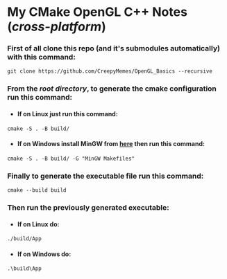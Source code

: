 # My CMake OpenGL C++ Notes (_cross-platform_)


### First of all clone this repo (and it's submodules automatically) with this command:
```
git clone https://github.com/CreepyMemes/OpenGL_Basics --recursive
```

### From the _root directory_, to generate the cmake configuration run this command:

- #### If on Linux just run this command:
```
cmake -S . -B build/
```

- #### If on Windows install MinGW from [here](https://www.msys2.org/) then run this command:
```
cmake -S . -B build/ -G "MinGW Makefiles"
```

### Finally to generate the executable file run this command:
    cmake --build build

### Then run the previously generated executable:

- #### If on Linux do:
```
./build/App
```

- #### If on Windows do:
```
.\build\App
```